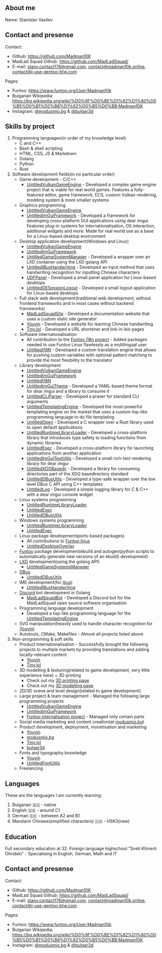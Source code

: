## About me
Name: Stanislav Vasilev


## Contact and presense
Contact:

- Github: <https://github.com/Madman10K>
- MadLad Squad Github: <https://github.com/MadLadSquad/>
- E-mail: stanv.contact176@gmail.com, contact@madman10k.online, contact@i-use-gentoo-btw.com

Pages:

- Funtoo: <https://www.funtoo.org/User:Madman10k>
- Bulgarian Wikipedia: <https://bg.wikipedia.org/wiki/%D0%9F%D0%BE%D1%82%D1%80%D0%B5%D0%B1%D0%B8%D1%82%D0%B5%D0%BB:Madman10K>
- Instagram: [@modusmio.bg](https://instagram.com/modusmio.bg) & [@bulgar3d](https://instagram.com/bulgar3d)

## Skills by project

1. Programming languages(in order of my knowledge level)
   - C and C++
   - Bash & shell scripting
   - HTML, CSS, JS & Markdown
   - Golang
   - Python
   - Rust
1. Software development fields(in no particular order)
   - Game development - C/C++
     - [UntitledVulkanGameEngine](https://github.com/MadLadSquad/UntitledVulkanGameEngine) - Developed a complex game engine project that is viable for real world games. Features a fully-featured editor, game framework, ECS, custom Vulkan rendering, modding system & more smaller systems
   - Graphics programming
     - [UntitledVulkanGameEngine](https://github.com/MadLadSquad/UntitledVulkanGameEngine)
     - [UntitledImGuiFramework](https://github.com/MadLadSquad/UntitledImGuiFramework) - Developed a framework for developing cross-platform GUI applications using dear imgui. Features plug-in systems for internationalisation, OS interaction, additional widgets and more. Made for real world use as a base for a Linux-based desktop environment
   - Desktop application development(Windows and Linux)
     - [UntitledVulkanGameEngine](https://github.com/MadLadSquad/UntitledVulkanGameEngine)
     - [UntitledImGuiFramework](https://github.com/MadLadSquad/UntitledImGuiFramework)
     - [UntitledGameSystemManager](https://github.com/MadLadSquad/UntitledGameSystemManager) - Developed a wrapper over an LXD container using the LXD golang API
     - [UntitledIBusHandwriting](https://github.com/MadLadSquad/UntitledIBusHandwriting) - Developed an input method that uses handwriting recognition for inputting Chinese characters
     - [UDFPanel](https://github.com/MadLadSquad/UDFPanel) - Developed a small panel application for Linux-based desktops
     - [UntitledDESessionLogout](https://github.com/MadLadSquad/UntitledDESessionLogout) - Developed a small logout application for Linux-based desktops
   - Full stack web development(traditional web development, without frontend frameworks and in most cases without backend frameworks)
     - [MadLadSquadSite](https://github.com/MadLadSquad/MadLadSquadSite) - Developed a documentation website that uses a custom static site generator
     - [Youyin](https://github.com/MadLadSquad/YouyinWeb) - Developed a website for learning Chinese handwriting
     - [Tiny.lol](https://tiny.lol) - Developed a URL shortener and link-in-bio pages
   - Software internationalisation
     - All contribution to the [Funtoo i18n project](https://bugs.funtoo.org/browse/FL-11979?jql=assignee%20in%20%28madman10k%29) - Added packages needed to use Funtoo Linux flawlessly as a multilingual user
     - [UntitledI18N](https://github.com/MadLadSquad/UntitledI18N) - Developed a custom translation engine that allows for pushing custom variables with optional pattern matching to provide the most flexibility to the translator
   - Library development
     - [UntitledVulkanGameEngine](https://github.com/MadLadSquad/UntitledVulkanGameEngine)
     - [UntitledImGuiFramework](https://github.com/MadLadSquad/UntitledImGuiFramework)
     - [UntitledI18N](https://github.com/MadLadSquad/UntitledI18N)
     - [UntitledImGuiTheme](https://github.com/MadLadSquad/UntitledImGuiTheme) - Developed a YAML-based theme format for dear imgui and a library to consume it
     - [UntitledCLIParser](https://github.com/MadLadSquad/UntitledCLIParser) - Developed a praser for standard CLI arguments
     - [UntitledTemplatingEngine](https://github.com/MadLadSquad/UntitledTemplatingEngine) - Developed the most-powerful templating engine on the market that uses a custom lisp-like programming language to do file templating
     - [UntitledOpen](https://github.com/MadLadSquad/UntitledOpen) - Developed a C wrapper over a Rust library used to open default applications
     - [UntitledRuntimeLibraryLoader](https://github.com/MadLadSquad/UntitledRuntimeLibraryLoader) - Developed a cross-platform library that introduces type safety to loading functions from dynamic libraries
     - [UntitledExec](https://github.com/MadLadSquad/UntitledExec) - Developed a cross-platform library for launching applications from another application
     - [UntitledImGuiTextUtils](https://github.com/MadLadSquad/UntitledImGuiTextUtils) - Developed a small rich-text rendering library for dear imgui
     - [UntitledXDGBasedir](https://github.com/MadLadSquad/UntitledXDGBasedir) - Developed a library for consuming directories part of the XDG basedirectory standard
     - [UntitledDBusUtils](https://github.com/MadLadSquad/UntitledDBusUtils) - Developed a type-safe wrapper over the low level DBus C API using C++ templates
     - [UntitledLog](https://github.com/MadLadSquad/UntitledLog) - Developed a simple logging library for C & C++ with a dear imgui console widget
   - Linux systems programming
     - [UntitledRuntimeLibraryLoader](https://github.com/MadLadSquad/UntitledRuntimeLibraryLoader)
     - [UntitledExec](https://github.com/MadLadSquad/UntitledExec)
     - [UntitledDBusUtils](https://github.com/MadLadSquad/UntitledDBusUtils)
   - Windows systems programming
     - [UntitledRuntimeLibraryLoader](https://github.com/MadLadSquad/UntitledRuntimeLibraryLoader)
     - [UntitledExec](https://github.com/MadLadSquad/UntitledExec)
   - Linux package development(ports-based packages)
     - All contributions to [Funtoo linux](https://bugs.funtoo.org/browse/FL-11979?jql=assignee%20in%20%28madman10k%29)
     - [UntitledDesktopOverlay](https://github.com/MadLadSquad/UntitledDesktopOverlay)
   - [Funtoo](https://bugs.funtoo.org/browse/FL-11979?jql=assignee%20in%20%28madman10k%29) package development(ebuild and autogen(python scripts to automatically generate new versions of an ebuild) development)
   - [LXD](https://ubuntu.com/lxd) development(using the golang API)
     - [UntitledGameSystemsManager](https://github.com/MadLadSquad/UntitledGameSystemsManager)
   - [DBus](https://en.wikipedia.org/wiki/D-Bus)
     - [UntitledDBusUtils](https://github.com/MadLadSquad/UntitledDBusUtils)
   - IME development(for [ibus](https://en.wikipedia.org/wiki/Intelligent_Input_Bus))
     - [UntitledIBusHandwriting](https://github.com/MadLadSquad/UntitledIBusHandwriting)
   - [Discord](https://discord.com) bot development in Golang
     - [MadLadSquadBot](https://github.com/MadLadSquad/MadLadSquadBot) - Developed a Discord bot for the MadLadSquad open source software organisation
   - Programming language development
     - Developed a lisp-like programming language for the [UntitledTemplatingEngine](https://github.com/MadLadSquad/UntitledTemplatingEngine)
   - SVG manipulation(heavily used to handle character recognition for [Youyin](https://youyin.madladsquad.com/))
   - Autotools, CMake, Makefiles - Almost all projects listed above
1. Non-programming & soft skills
   - Product internationalisation - Successfully brought the following projects to multiple markets by providing translations and adding locally-relevant content
     - [Youyin](https://youyin.madladsquad.com)
     - [Tiny.lol](https://tiny.lol)
   - 3D modelling & texturing(related to game development, very little experience here) + 3D printing
     - Check out my [3D printing page](https://www.instagram.com/bulgar3d)
     - Check out my [3D modelling page](https://i-use-gentoo-btw.com/3d)
   - 2D/3D scene and level design(related to game development)
   - Large project & team management - Managed the following large programming projects
     - [UntitledVulkanGameEngine](https://github.com/MadLadSquad/UntitledVulkanGameEngine)
     - [UntitledImGuiFramework](https://github.com/MadLadSquad/UntitledImGuiFramework)
     - [Funtoo internalisation project](https://www.funtoo.org/Funtoo:Multilingual) - Managed only certain parts
   - Social media marketing and content creation(at [modusmio.bg](https://www.instagram.com/modusmio.bg/))
   - Product development, deployment, monetisation and marketing
     - [Youyin](https://youyin.madladsquad.com)
     - [modusmio.bg](https://www.instagram.com/modusmio.bg)
     - [Tiny.lol](https://tiny.lol)
     - [bulgar3d](https://www.instagram.com/bulgar3d)
   - Fonts and typography knowledge
     - [Youyin](https://youyin.madladsquad.com)
     - [UntitledFontUtils](https://github.com/MadLadSquad/UntitledFontUtils)
   - Freelancing

## Languages
These are the languages I am currently learning:

1. Bulgarian 🇧🇬 - native
1. English 🇬🇧 - around C1
1. German 🇩🇪 - between A2 and B1
1. Mandarin Chinese(simplified characters) 🇨🇳 - HSK3(new)

## Education
Full secondary education at 32. Foreign language highschool "Sveti Kliment Ohridski" - Specialising in English, German, Math and IT

## Contact and presense
Contact:

- Github: <https://github.com/Madman10K>
- MadLad Squad Github: <https://github.com/MadLadSquad/>
- E-mail: stanv.contact176@gmail.com, contact@madman10k.online, contact@i-use-gentoo-btw.com

Pages:

- Funtoo: <https://www.funtoo.org/User:Madman10k>
- Bulgarian Wikipedia: <https://bg.wikipedia.org/wiki/%D0%9F%D0%BE%D1%82%D1%80%D0%B5%D0%B1%D0%B8%D1%82%D0%B5%D0%BB:Madman10K>
- Instagram: [@modusmio.bg](https://instagram.com/modusmio.bg) & [@bulgar3d](https://instagram.com/bulgar3d)
